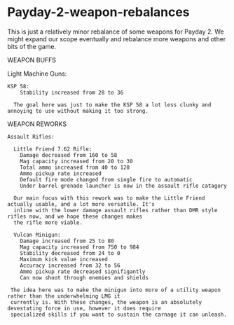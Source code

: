 # Payday-2-weapon-rebalances
This is just a relatively minor rebalance of some weapons for Payday 2. We might expand our scope eventually and rebalance more
weapons and other bits of the game.

WEAPON BUFFS
  
  Light Machine Guns:
  
    KSP 58:
        Stability increased from 28 to 36
      
      The goal here was just to make the KSP 58 a lot less clunky and annoying to use without making it too strong.
  
    
WEAPON REWORKS      

    Assault Rifles:
      
      Little Friend 7.62 Rifle:
        Damage decreased from 160 to 58
        Mag capacity increased from 20 to 30
        Total ammo increased from 40 to 120
        Ammo pickup rate increased
        Default fire mode changed from single fire to automatic
        Under barrel grenade launcher is now in the assault rifle catagory
      
      Our main focus with this rework was to make the Little Friend actually usable, and a lot more versatile. It's
      inline with the lower damage assault rifles rather than DMR style rifles now, and we hope these changes makes
      the rifle more viable.
        
      Vulcan Minigun:
        Damage increased from 25 to 80
        Mag capacity increased from 750 to 984
        Stability decreased from 24 to 0
        Maximum kick value increased
        Accuracy increased from 32 to 56
        Ammo pickup rate decreased signifigantly
        Can now shoot through enemies and shields
     
     The idea here was to make the minigun into more of a utility weapon rather than the underwhelming LMG it
     currently is. With these changes, the weapon is an absolutely devestating force in use, however it does require
     specialized skills if you want to sustain the carnage it can unleash.
